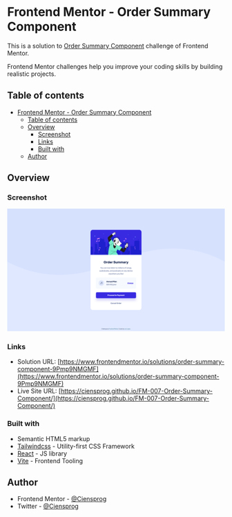 # Frontend Mentor - Order Summary Component

This is a solution to [Order Summary Component](https://www.frontendmentor.io/challenges/order-summary-component-QlPmajDUj) challenge of Frontend Mentor.

Frontend Mentor challenges help you improve your coding skills by building realistic projects.

## Table of contents

- [Frontend Mentor - Order Summary Component](#frontend-mentor---order-summary-component)
  - [Table of contents](#table-of-contents)
  - [Overview](#overview)
    - [Screenshot](#screenshot)
    - [Links](#links)
    - [Built with](#built-with)
  - [Author](#author)

## Overview

### Screenshot

![](./preview.jpg)

### Links

- Solution URL: [https://www.frontendmentor.io/solutions/order-summary-component-9Pmp9NMGMF](https://www.frontendmentor.io/solutions/order-summary-component-9Pmp9NMGMF)
- Live Site URL: [https://ciensprog.github.io/FM-007-Order-Summary-Component/](https://ciensprog.github.io/FM-007-Order-Summary-Component/)

### Built with

- Semantic HTML5 markup
- [Tailwindcss](https://tailwindcss.com) - Utility-first CSS Framework
- [React](https://reactjs.org/) - JS library
- [Vite](https://vitejs.dev) - Frontend Tooling

## Author

- Frontend Mentor - [@Ciensprog](https://www.frontendmentor.io/profile/Ciensprog)
- Twitter - [@Ciensprog](https://www.twitter.com/Ciensprog)
